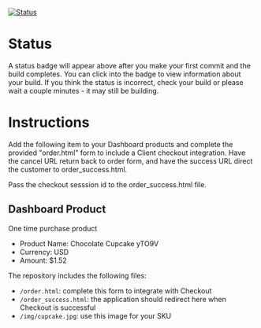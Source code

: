 [![Status](https://img.shields.io/badge/status-NOT%20SUBMITTABLE%20COMMIT:%205150f721b9871ae752c4fe04b61cafb253dffc35-critical.svg)](https://github.com/crowdbotics-challenges/bakery_scaffold_hCyHdeu882J9YqIg/commit/5150f721b9871ae752c4fe04b61cafb253dffc35)





# Status

A status badge will appear above after you make your first commit and the build completes. You can click into the badge to view information about your build. If you think the status is incorrect, check your build or please wait a couple minutes - it may still be building.

# Instructions

Add the following item to your Dashboard products and complete the provided "order.html" form to include a Client checkout integration. Have the cancel URL return back to order form, and have the success URL direct the customer to order_success.html.

Pass the checkout sesssion id to the order_success.html file.

## Dashboard Product
One time purchase product
* Product Name: Chocolate Cupcake yTO9V
* Currency: USD
* Amount: $1.52

The repository includes the following files:
* `/order.html`: complete this form to integrate with Checkout
* `/order_success.html`: the application should redirect here when Checkout is successful
* `/img/cupcake.jpg`: use this image for your SKU

